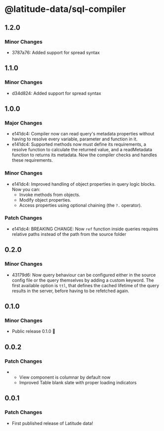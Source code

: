 # @latitude-data/sql-compiler

## 1.2.0

### Minor Changes

- 3787a76: Added support for spread syntax

## 1.1.0

### Minor Changes

- d34d824: Added support for spread syntax

## 1.0.0

### Major Changes

- e141dc4: Compiler now can read query's metadata properties without having to resolve every variable, parameter and function in it.
- e141dc4: Supported methods now must define its requirements, a resolve function to calculate the returned value, and a readMetadata function to returns its metadata. Now the compiler checks and handles these requirements.

### Minor Changes

- e141dc4: Improved handling of object properties in query logic blocks. Now you can:
  - Invoke methods from objects.
  - Modify object properties.
  - Access properties using optional chaining (the `?.` operator).

### Patch Changes

- e141dc4: BREAKING CHANGE: Now `ref` function inside queries requires relative paths instead of the path from the source folder

## 0.2.0

### Minor Changes

- 43179d6: Now query behaviour can be configured either in the source config file or the query themselves by adding a custom keyword. The first available option is `ttl`, that defines the cached lifetime of the query results in the server, before having to be refetched again.

## 0.1.0

### Minor Changes

- Public release 0.1.0 🎉

## 0.0.2

### Patch Changes

- - View component is columnar by default now
  - Improved Table blank slate with proper loading indicators

## 0.0.1

### Patch Changes

- First published release of Latitude data!

